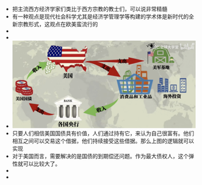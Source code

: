 - 把主流西方经济学家们类比于西方宗教的教士们，可以说非常精髓
- 有一种观点是现代社会科学尤其是经济学管理学等构建的学术体是新时代的全新宗教形式，这观点在欧美蛮流行的
-
-
- ![image.png](../assets/image_1629868534873_0.png)
- 只要人们相信美国国债具有价值，人们通过持有它，来认为自己很富有。他们相互之间可以交易这个借据，他们持续接受这些借据。那么上图的逻辑就可以实现
- 对于美国而言，需要解决的是国债的到期偿还问题。作为最大债权人，这个弹性就可以比较大了。
-
-